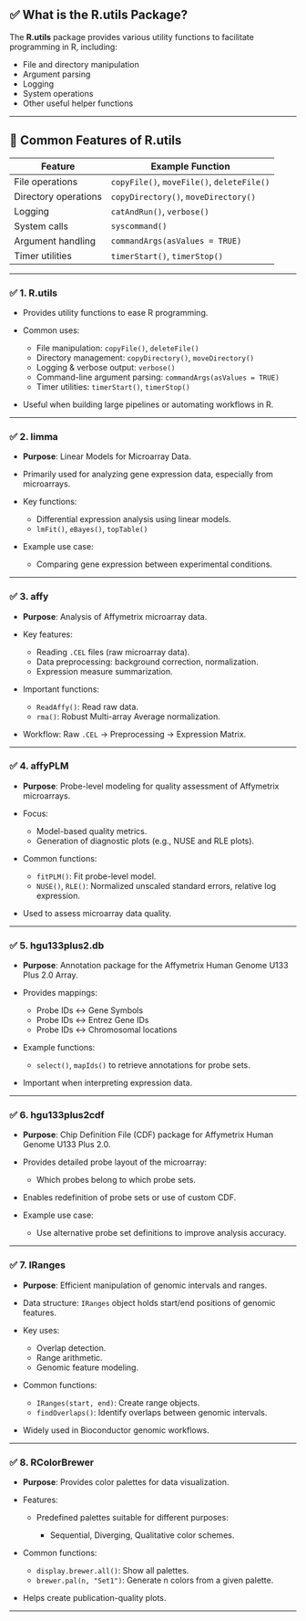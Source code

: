 

## ✅ What is the **R.utils** Package?

The **R.utils** package provides various utility functions to facilitate programming in R, including:

* File and directory manipulation
* Argument parsing
* Logging
* System operations
* Other useful helper functions

---

## 🔧 Common Features of R.utils

| Feature              | Example Function                           |
| -------------------- | ------------------------------------------ |
| File operations      | `copyFile()`, `moveFile()`, `deleteFile()` |
| Directory operations | `copyDirectory()`, `moveDirectory()`       |
| Logging              | `catAndRun()`, `verbose()`                 |
| System calls         | `syscommand()`                             |
| Argument handling    | `commandArgs(asValues = TRUE)`             |
| Timer utilities      | `timerStart()`, `timerStop()`              |

---


### ✅ 1. **R.utils**

* Provides utility functions to ease R programming.
* Common uses:

  * File manipulation: `copyFile()`, `deleteFile()`
  * Directory management: `copyDirectory()`, `moveDirectory()`
  * Logging & verbose output: `verbose()`
  * Command-line argument parsing: `commandArgs(asValues = TRUE)`
  * Timer utilities: `timerStart()`, `timerStop()`
* Useful when building large pipelines or automating workflows in R.

---

### ✅ 2. **limma**

* **Purpose**: Linear Models for Microarray Data.
* Primarily used for analyzing gene expression data, especially from microarrays.
* Key functions:

  * Differential expression analysis using linear models.
  * `lmFit()`, `eBayes()`, `topTable()`
* Example use case:

  * Comparing gene expression between experimental conditions.

---

### ✅ 3. **affy**

* **Purpose**: Analysis of Affymetrix microarray data.
* Key features:

  * Reading `.CEL` files (raw microarray data).
  * Data preprocessing: background correction, normalization.
  * Expression measure summarization.
* Important functions:

  * `ReadAffy()`: Read raw data.
  * `rma()`: Robust Multi-array Average normalization.
* Workflow: Raw `.CEL` → Preprocessing → Expression Matrix.

---

### ✅ 4. **affyPLM**

* **Purpose**: Probe-level modeling for quality assessment of Affymetrix microarrays.
* Focus:

  * Model-based quality metrics.
  * Generation of diagnostic plots (e.g., NUSE and RLE plots).
* Common functions:

  * `fitPLM()`: Fit probe-level model.
  * `NUSE()`, `RLE()`: Normalized unscaled standard errors, relative log expression.
* Used to assess microarray data quality.

---

### ✅ 5. **hgu133plus2.db**

* **Purpose**: Annotation package for the Affymetrix Human Genome U133 Plus 2.0 Array.
* Provides mappings:

  * Probe IDs ↔ Gene Symbols
  * Probe IDs ↔ Entrez Gene IDs
  * Probe IDs ↔ Chromosomal locations
* Example functions:

  * `select()`, `mapIds()` to retrieve annotations for probe sets.
* Important when interpreting expression data.

---

### ✅ 6. **hgu133plus2cdf**

* **Purpose**: Chip Definition File (CDF) package for Affymetrix Human Genome U133 Plus 2.0.
* Provides detailed probe layout of the microarray:

  * Which probes belong to which probe sets.
* Enables redefinition of probe sets or use of custom CDF.
* Example use case:

  * Use alternative probe set definitions to improve analysis accuracy.

---

### ✅ 7. **IRanges**

* **Purpose**: Efficient manipulation of genomic intervals and ranges.
* Data structure: `IRanges` object holds start/end positions of genomic features.
* Key uses:

  * Overlap detection.
  * Range arithmetic.
  * Genomic feature modeling.
* Common functions:

  * `IRanges(start, end)`: Create range objects.
  * `findOverlaps()`: Identify overlaps between genomic intervals.
* Widely used in Bioconductor genomic workflows.

---

### ✅ 8. **RColorBrewer**

* **Purpose**: Provides color palettes for data visualization.
* Features:

  * Predefined palettes suitable for different purposes:

    * Sequential, Diverging, Qualitative color schemes.
* Common functions:

  * `display.brewer.all()`: Show all palettes.
  * `brewer.pal(n, "Set1")`: Generate n colors from a given palette.
* Helps create publication-quality plots.

---
